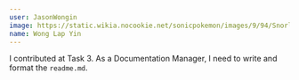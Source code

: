 ```yaml
---
user: JasonWongin
image: https://static.wikia.nocookie.net/sonicpokemon/images/9/94/Snorlax_AG_anime.png/revision/latest?cb=20130621040305
name: Wong Lap Yin
---
```

I contributed at Task 3. As a Documentation Manager, I need to write and format the `readme.md`.
